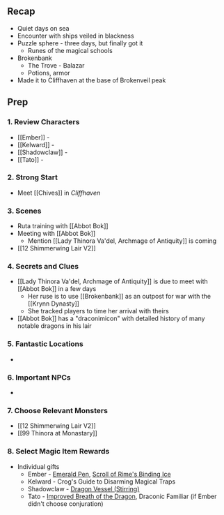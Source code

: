 
## Recap

* Quiet days on sea
* Encounter with ships veiled in blackness
* Puzzle sphere - three days, but finally got it
	* Runes of the magical schools
* Brokenbank
	* The Trove - Balazar
	* Potions, armor
* Made it to Cliffhaven at the base of Brokenveil peak
## Prep
### 1. Review Characters

* [[Ember]] - 
* [[Kelward]] -
* [[Shadowclaw]] - 
* [[Tato]] - 

### 2. Strong Start

* Meet [[Chives]] in *Cliffhaven*

### 3. Scenes

* Ruta training with [[Abbot Bok]]
* Meeting with [[Abbot Bok]]
	* Mention [[Lady Thinora Va'del, Archmage of Antiquity]] is coming
* [[12 Shimmerwing Lair V2]]

### 4. Secrets and Clues

* [[Lady Thinora Va'del, Archmage of Antiquity]] is due to meet with [[Abbot Bok]] in a few days
	* Her ruse is to use [[Brokenbank]] as an outpost for war with the [[Krynn Dynasty]]
	* She tracked players to time her arrival with theirs
* [[Abbot Bok]] has a "draconimicon" with detailed history of many notable dragons in his lair

### 5. Fantastic Locations

* 

### 6. Important NPCs

* 

### 7. Choose Relevant Monsters

* [[12 Shimmerwing Lair V2]]
* [[99 Thinora at Monastary]]

### 8. Select Magic Item Rewards

* Individual gifts
	* Ember - [Emerald Pen](https://www.dndbeyond.com/magic-items/4047218-emerald-pen), [Scroll of Rime's Binding Ice](https://www.dndbeyond.com/spells/rimes-binding-ice)
	* Kelward - Crog's Guide to Disarming Magical Traps
	* Shadowclaw - [Dragon Vessel (Stirring)](https://www.dndbeyond.com/magic-items/4047197-dragon-vessel-stirring)
	* Tato - [Improved Breath of the Dragon](https://www.dndbeyond.com/feats/1658027-improved-breath-of-the-dragon), Draconic Familiar (if Ember didn't choose conjuration)
